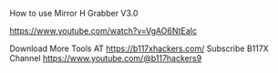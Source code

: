 How to use Mirror H Grabber V3.0

https://www.youtube.com/watch?v=VgAO6NtEaIc

Download More Tools AT https://b117xhackers.com/
Subscribe B117X Channel  https://www.youtube.com/@b117hackers9

